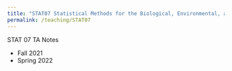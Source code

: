 ```yaml
---
title: "STAT07 Statistical Methods for the Biological, Environmental, and Health Sciences"
permalink: /teaching/STAT07
---
```


STAT 07 TA Notes

* Fall 2021
* Spring 2022

